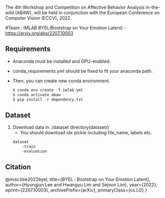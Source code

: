 The 4th Workshop and Competition on Affective Behavior Analysis in-the-wild (ABAW), will be held in conjunction with the European Conference on Computer Vision (ECCV), 2022. 

#Team : IMLAB
BYEL(Bootstrap on Your Emotion Latent) - https://arxiv.org/abs/2207.10003


## Requirements
- Anaconda must be installed and GPU-enabled.
- conda_requirements.yml should be fixed to fit your anaconda path.

 - Then, you can create new conda environment.
    
    ```python
    $ conda env create -f imlab.yml
    $ conda activate abaw
    $ pip install -r dependency.txt
    ```
## Dataset

1. Download data in ./dataset directory(dataset/)
    - You should download idx pickle including file_name, labels etc.   
    ```markdown
    dataset
    	-train
    	-evaluation
    ```
    
## Citation
@misc{lee2022byel,
      title={BYEL : Bootstrap on Your Emotion Latent}, 
      author={Hyungjun Lee and Hwangyu Lim and Sejoon Lim},
      year={2022},
      eprint={2207.10003},
      archivePrefix={arXiv},
      primaryClass={cs.LG}
}

